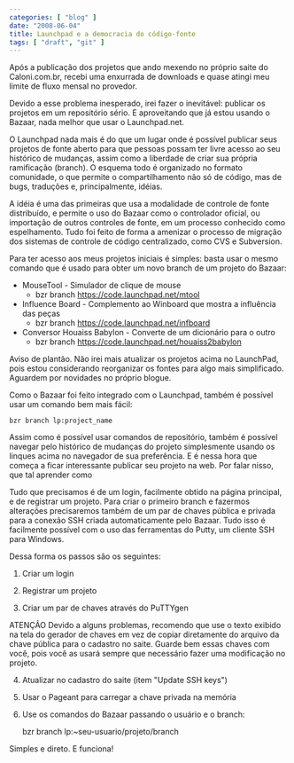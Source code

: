 ```yaml
---
categories: [ "blog" ]
date: "2008-06-04"
title: Launchpad e a democracia do código-fonte
tags: [ "draft", "git" ]
---
```

Após a publicação dos projetos que ando mexendo no próprio saite do Caloni.com.br, recebi uma enxurrada de downloads e quase atingi meu limite de fluxo mensal no provedor.

Devido a esse problema inesperado, irei fazer o inevitável: publicar os projetos em um repositório sério. E aproveitando que já estou usando o Bazaar, nada melhor que usar o Launchpad.net.


O Launchpad nada mais é do que um lugar onde é possível publicar seus projetos de fonte aberto para que pessoas possam ter livre acesso ao seu histórico de mudanças, assim como a liberdade de criar sua própria ramificação (branch). O esquema todo é organizado no formato comunidade, o que permite o compartilhamento não só de código, mas de bugs, traduções e, principalmente, idéias.

A idéia é uma das primeiras que usa a modalidade de controle de fonte distribuído, e permite o uso do Bazaar como o controlador oficial, ou importação de outros controles de fonte, em um processo conhecido como espelhamento. Tudo foi feito de forma a amenizar o processo de migração dos sistemas de controle de código centralizado, como CVS e Subversion.

Para ter acesso aos meus projetos iniciais é simples: basta usar o mesmo comando que é usado para obter um novo branch de um projeto do Bazaar:

	
  * MouseTool - Simulador de clique de mouse
    * bzr branch https://code.launchpad.net/mtool
  * Influence Board - Complemento ao Winboard que mostra a influência das peças
    * bzr branch https://code.launchpad.net/infboard
  * Conversor Houaiss Babylon - Converte de um dicionário para o outro
    * bzr branch https://code.launchpad.net/houaiss2babylon





Aviso de plantão. Não irei mais atualizar os projetos acima no LaunchPad, pois estou considerando reorganizar os fontes para algo mais simplificado. Aguardem por novidades no próprio blogue. 

Como o Bazaar foi feito integrado com o Launchpad, também é possível usar um comando bem mais fácil:

    
    bzr branch lp:project_name

Assim como é possível usar comandos de repositório, também é possível navegar pelo histórico de mudanças do projeto simplesmente usando os linques acima no navegador de sua preferência. E é nessa hora que começa a ficar interessante publicar seu projeto na web. Por falar nisso, que tal aprender como


Tudo que precisamos é de um login, facilmente obtido na página principal, e de registrar um projeto. Para criar o primeiro branch e fazermos alterações precisaremos também de um par de chaves pública e privada para a conexão SSH criada automaticamente pelo Bazaar. Tudo isso é facilmente possível com o uso das ferramentas do Putty, um cliente SSH para Windows.

Dessa forma os passos são os seguintes:

1.  Criar um login

2. Registrar um projeto

3. Criar um par de chaves através do PuTTYgen


ATENÇÃO
Devido a alguns problemas, recomendo que use o texto exibido na tela do gerador de chaves em vez de copiar diretamente do arquivo da chave pública para o cadastro no saite. Guarde bem essas chaves com você, pois você as usará sempre que necessário fazer uma modificação no projeto.

4. Atualizar no cadastro do saite (item "Update SSH keys")

5. Usar o Pageant para carregar a chave privada na memória


6. Use os comandos do Bazaar passando o usuário e o branch:

    bzr branch lp:~seu-usuario/projeto/branch

Simples e direto. E funciona!
